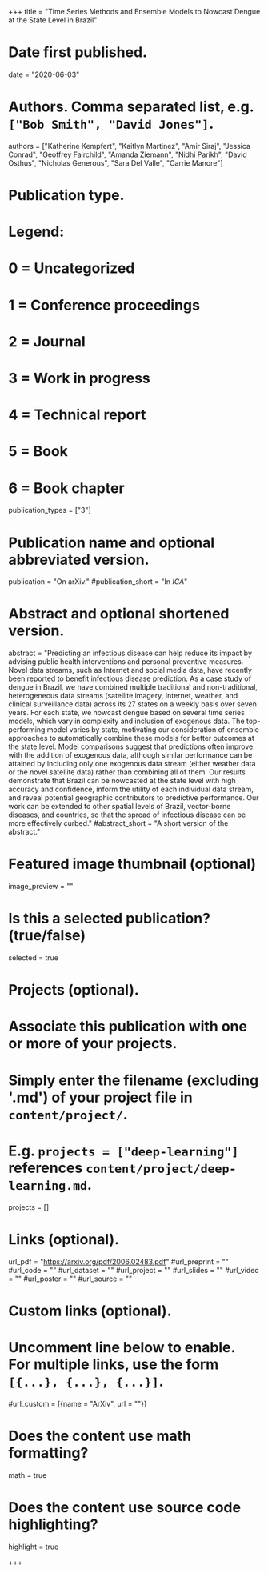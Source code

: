 +++
title = "Time Series Methods and Ensemble Models to Nowcast Dengue at the State Level in Brazil"

# Date first published.
date = "2020-06-03"

# Authors. Comma separated list, e.g. `["Bob Smith", "David Jones"]`.

authors = ["Katherine Kempfert", "Kaitlyn Martinez", "Amir Siraj", "Jessica Conrad", "Geoffrey Fairchild", "Amanda Ziemann", "Nidhi Parikh", "David Osthus", "Nicholas Generous", "Sara Del Valle", "Carrie Manore"]


# Publication type.
# Legend:
# 0 = Uncategorized
# 1 = Conference proceedings
# 2 = Journal
# 3 = Work in progress
# 4 = Technical report
# 5 = Book
# 6 = Book chapter
publication_types = ["3"]

# Publication name and optional abbreviated version.
publication = "On arXiv."
#publication_short = "In *ICA*"

# Abstract and optional shortened version.
abstract = "Predicting an infectious disease can help reduce its impact by advising public health interventions and personal preventive measures. Novel data streams, such as Internet and social media data, have recently been reported to benefit infectious disease prediction. As a case study of dengue in Brazil, we have combined multiple traditional and non-traditional, heterogeneous data streams (satellite imagery, Internet, weather, and clinical surveillance data) across its 27 states on a weekly basis over seven years. For each state, we nowcast dengue based on several time series models, which vary in complexity and inclusion of exogenous data. The top-performing model varies by state, motivating our consideration of ensemble approaches to automatically combine these models for better outcomes at the state level. Model comparisons suggest that predictions often improve with the addition of exogenous data, although similar performance can be attained by including only one exogenous data stream (either weather data or the novel satellite data) rather than combining all of them. Our results demonstrate that Brazil can be nowcasted at the state level with high accuracy and confidence, inform the utility of each individual data stream, and reveal potential geographic contributors to predictive performance. Our work can be extended to other spatial levels of Brazil, vector-borne diseases, and countries, so that the spread of infectious disease can be more effectively curbed."
#abstract_short = "A short version of the abstract."

# Featured image thumbnail (optional)
image_preview = ""

# Is this a selected publication? (true/false)
selected = true

# Projects (optional).
#   Associate this publication with one or more of your projects.
#   Simply enter the filename (excluding '.md') of your project file in `content/project/`.
#   E.g. `projects = ["deep-learning"]` references `content/project/deep-learning.md`.
projects = []

# Links (optional).
url_pdf = "https://arxiv.org/pdf/2006.02483.pdf"
#url_preprint = ""
#url_code = ""
#url_dataset = ""
#url_project = ""
#url_slides = ""
#url_video = ""
#url_poster = ""
#url_source = ""

# Custom links (optional).
#   Uncomment line below to enable. For multiple links, use the form `[{...}, {...}, {...}]`.
#url_custom = [{name = "ArXiv", url = ""}]

# Does the content use math formatting?
math = true

# Does the content use source code highlighting?
highlight = true


+++